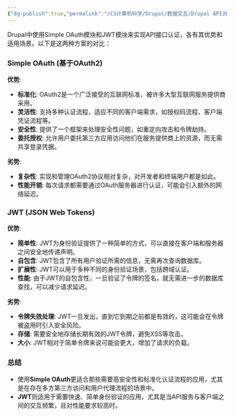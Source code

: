 ```yaml
---
{"dg-publish":true,"permalink":"/CS计算机科学/Drupal/数据交互/Drupal API对接的身份认证/","noteIcon":"","created":"2024-08-28T17:27:38.000+08:00","updated":"2024-04-24T00:02:23.000+08:00"}
---
```



Drupal中使用Simple OAuth模块和JWT模块来实现API接口认证，各有其优势和适用场景。以下是这两种方案的对比：

### Simple OAuth (基于OAuth2)

**优势**:

- **标准化**: OAuth2是一个广泛接受的互联网标准，被许多大型互联网服务提供商采用。
- **灵活性**: 支持多种认证流程，适应不同的客户端需求，如授权码流程、客户端凭证流程等。
- **安全性**: 提供了一个框架来处理安全性问题，如重定向攻击和令牌劫持。
- **委托授权**: 允许用户委托第三方应用访问他们在服务提供商上的资源，而无需共享登录凭据。

**劣势**:

- **复杂性**: 实现和管理OAuth2协议相对复杂，对开发者和终端用户都是如此。
- **性能开销**: 每次请求都需要通过OAuth服务器进行认证，可能会引入额外的网络延迟。

### JWT (JSON Web Tokens)

**优势**:

- **简单性**: JWT为身份验证提供了一种简单的方式，可以直接在客户端和服务器之间安全地传递声明。
- **自包含**: JWT包含了所有用户验证所需的信息，无需再次查询数据库。
- **扩展性**: JWT可以用于多种不同的身份验证场景，包括跨域认证。
- **性能**: 由于JWT的自包含性，一旦验证了令牌的签名，就无需进一步的数据库查找，可以减少请求延迟。

**劣势**:

- **令牌失效处理**: JWT一旦发出，直到它到期之前都是有效的，这可能会在令牌被盗用时引入安全风险。
- **存储**: 需要安全地存储长期有效的JWT令牌，避免XSS等攻击。
- **大小**: JWT相对于简单令牌来说可能会更大，增加了请求的负载。

### 总结

- 使用**Simple OAuth**更适合那些需要高安全性和标准化认证流程的应用，尤其是在存在多方第三方访问和用户代理流程的场景中。
- **JWT**则适用于需要快速、简单身份验证的应用，尤其是当API服务与客户端之间的交互频繁，且对性能要求较高时。

